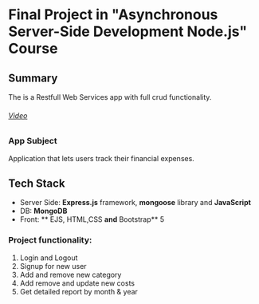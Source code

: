 # Final Project in "Asynchronous Server-Side Development Node.js" Course

## Summary
The is a Restfull Web Services app with full crud functionality.
###### [Video](http://https://www.youtube.com/watch?v=hNlT1pl6JUs&ab_channel=NatanGershbein "Video")
### App Subject
 Application that lets users track their financial expenses. 
##  Tech Stack
- Server Side: **Express.js** framework, **mongoose** library and **JavaScript**
- DB: **MongoDB**
- Front: ** EJS, HTML,CSS **and** Bootstrap** 5

 ### Project functionality:
1. Login and Logout
2. Signup for  new user
2. Add and remove new category
3. Add remove and update new costs
5. Get detailed report by month & year
